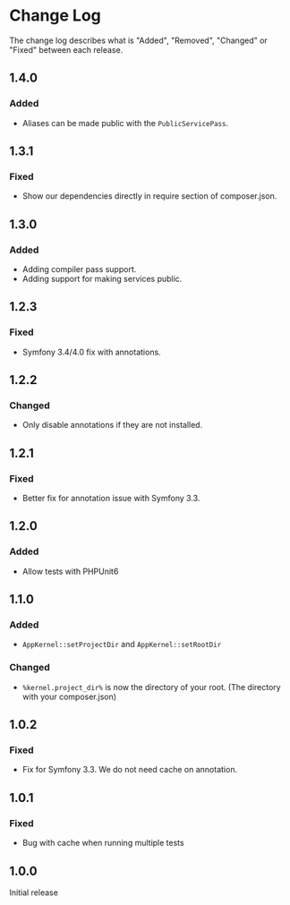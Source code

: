 # Change Log

The change log describes what is "Added", "Removed", "Changed" or "Fixed" between each release. 

## 1.4.0

### Added

- Aliases can be made public with the `PublicServicePass`.

## 1.3.1

### Fixed

- Show our dependencies directly in require section of composer.json.

## 1.3.0

### Added

- Adding compiler pass support.
- Adding support for making services public.

## 1.2.3

### Fixed

- Symfony 3.4/4.0 fix with annotations. 

## 1.2.2

### Changed

- Only disable annotations if they are not installed. 

## 1.2.1

### Fixed

- Better fix for annotation issue with Symfony 3.3.

## 1.2.0

### Added

- Allow tests with PHPUnit6

## 1.1.0

### Added

- `AppKernel::setProjectDir` and `AppKernel::setRootDir`

### Changed

- `%kernel.project_dir%` is now the directory of your root. (The directory with your composer.json)

## 1.0.2

### Fixed

- Fix for Symfony 3.3. We do not need cache on annotation.

## 1.0.1

### Fixed

- Bug with cache when running multiple tests

## 1.0.0

Initial release
